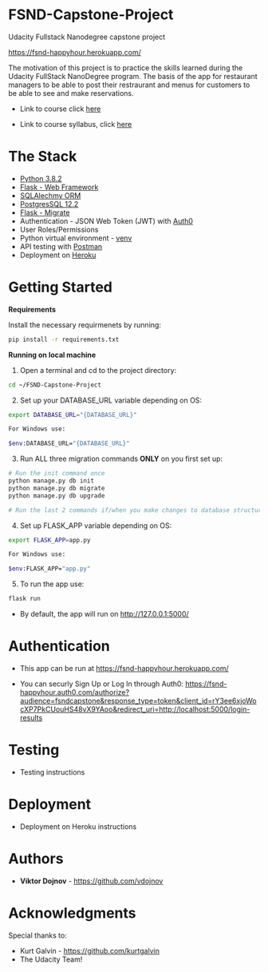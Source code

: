# FSND-Capstone-Project
Udacity Fullstack Nanodegree capstone project

https://fsnd-happyhour.herokuapp.com/
 
The motivation of this project is to practice the skills learned during the Udacity FullStack NanoDegree program. The basis of the app for restaurant managers to be able to post their restraurant and menus for customers to be able to see and make reservations.  

* Link to course click [here](https://www.udacity.com/course/full-stack-web-developer-nanodegree--nd0044)

* Link to course syllabus, click [here](https://bertelsmann-university.com/fileadmin/user_upload/Full_Stack_ND_Syllabus.pdf) 

# The Stack
* [Python 3.8.2](https://www.python.org/downloads/release/python-382/)  
* [Flask - Web Framework](https://flask.palletsprojects.com/en/1.1.x/)
* [SQLAlechmy ORM](https://flask-sqlalchemy.palletsprojects.com/en/2.x/)
* [PostgresSQL 12.2](https://www.postgresql.org/docs/12/release-12-2.html) 
* [Flask - Migrate](https://flask-migrate.readthedocs.io/en/latest/)
* Authentication - JSON Web Token (JWT) with [Auth0](auth0.com)
* User Roles/Permissions
* Python virtual environment - [venv](https://packaging.python.org/guides/installing-using-pip-and-virtual-environments/)
* API testing with [Postman](https://www.postman.com/)
* Deployment on [Heroku](https://heroku.com/)

# Getting Started
**Requirements**

Install the necessary requirmenets by running:

``` bash
pip install -r requirements.txt
```

**Running on local machine**
1. Open a terminal and cd to the project directory:
``` bash
cd ~/FSND-Capstone-Project
```
2. Set up your DATABASE_URL variable depending on OS:

``` bash
export DATABASE_URL="{DATABASE_URL}"

For Windows use:

$env:DATABASE_URL="{DATABASE_URL}"
```

3. Run ALL three migration commands **ONLY** on you first set up:

``` bash
# Run the init command once
python manage.py db init
python manage.py db migrate
python manage.py db upgrade

# Run the last 2 commands if/when you make changes to database structure
```

4. Set up FLASK_APP variable depending on OS:
``` bash
export FLASK_APP=app.py

For Windows use:

$env:FLASK_APP="app.py"
```

5. To run the app use:
``` bash
flask run
```
* By default, the app will run on http://127.0.0.1:5000/ 

# Authentication 
 * This app can be run at https://fsnd-happyhour.herokuapp.com/

 * You can securly Sign Up or Log In through Auth0: https://fsnd-happyhour.auth0.com/authorize?audience=fsndcapstone&response_type=token&client_id=rY3ee6xjoWocXP7PkCUouHS48vX9YAoo&redirect_uri=http://localhost:5000/login-results


# Testing
* Testing instructions

# Deployment
* Deployment on Heroku instructions

# Authors

* **Viktor Dojnov** - https://github.com/vdojnov

# Acknowledgments
Special thanks to:
* Kurt Galvin - https://github.com/kurtgalvin
* The Udacity Team!





